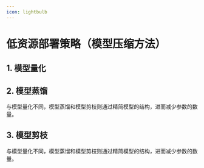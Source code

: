 ```yaml
---
icon: lightbulb
---
```

# 低资源部署策略（模型压缩方法）
## 1. 模型量化

## 2. 模型蒸馏
与模型量化不同，模型蒸馏和模型剪枝则通过精简模型的结构，进而减少参数的数量。

## 3. 模型剪枝
与模型量化不同，模型蒸馏和模型剪枝则通过精简模型的结构，进而减少参数的数量。
